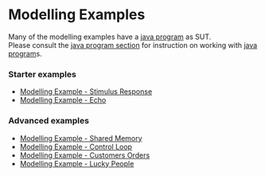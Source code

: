 # Modelling Examples

Many of the modelling examples have a [java program](Java_program) as SUT.  
Please consult the [java program section](Java_program) for instruction on working with [java program](Java_program)s.

### Starter examples
*   [Modelling Example - Stimulus Response](Modelling_Example_Stimulus_Response)
*   [Modelling Example - Echo](Modelling-Example-Echo)

### Advanced examples
*   [Modelling Example - Shared Memory](Modelling-Example-Shared-Memory)
*   [Modelling Example - Control Loop](Modelling_Example_Control_Loop)
*   [Modelling Example - Customers Orders](Modelling_Example_Customers_Orders)
*   [Modelling Example - Lucky People](Modelling-Example-Lucky-People)